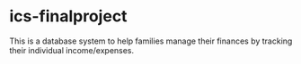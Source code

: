 # ics-finalproject

This is a database system to help families manage their finances by tracking their individual income/expenses. 
